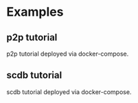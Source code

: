 Examples
========

## p2p tutorial

p2p tutorial deployed via docker-compose.

## scdb tutorial

scdb tutorial deployed via docker-compose.